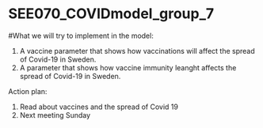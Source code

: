 # SEE070_COVIDmodel_group_7

#What we will try to implement in the model:
1. A vaccine parameter that shows how vaccinations will affect the spread of Covid-19 in Sweden.
2. A parameter that shows how vaccine immunity leanght affects the spread of Covid-19 in Sweden.

Action plan:
1. Read about vaccines and the spread of Covid 19 
2. Next meeting Sunday




